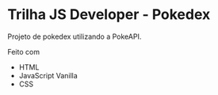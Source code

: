 # Trilha JS Developer - Pokedex

Projeto de pokedex utilizando a PokeAPI.

Feito com
- HTML
- JavaScript Vanilla
- CSS